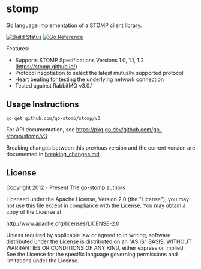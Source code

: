 # stomp

Go language implementation of a STOMP client library.

[![Build Status](https://travis-ci.org/go-stomp/stomp.svg?branch=master)](https://travis-ci.org/go-stomp/stomp)
[![Go Reference](https://pkg.go.dev/badge/github.com/go-stomp/stomp/v3.svg)](https://pkg.go.dev/github.com/go-stomp/stomp/v3)

Features:

* Supports STOMP Specifications Versions 1.0, 1.1, 1.2 (https://stomp.github.io/)
* Protocol negotiation to select the latest mutually supported protocol
* Heart beating for testing the underlying network connection
* Tested against RabbitMQ v3.0.1

## Usage Instructions

```
go get github.com/go-stomp/stomp/v3
```

For API documentation, see https://pkg.go.dev/github.com/go-stomp/stomp/v3


Breaking changes between this previous version and the current version are 
documented in [breaking_changes.md](breaking_changes.md).


## License
Copyright 2012 - Present The go-stomp authors

Licensed under the Apache License, Version 2.0 (the "License");
you may not use this file except in compliance with the License.
You may obtain a copy of the License at

http://www.apache.org/licenses/LICENSE-2.0

Unless required by applicable law or agreed to in writing, software
distributed under the License is distributed on an "AS IS" BASIS,
WITHOUT WARRANTIES OR CONDITIONS OF ANY KIND, either express or implied.
See the License for the specific language governing permissions and
limitations under the License.


